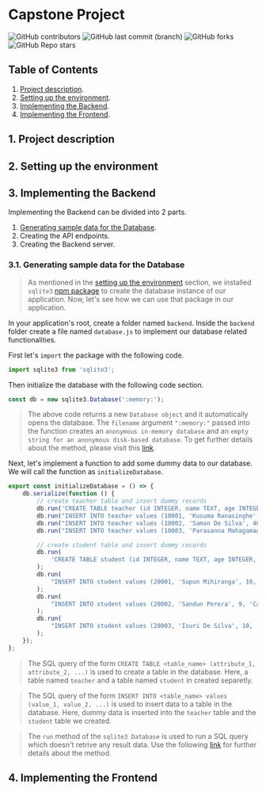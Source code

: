 # Capstone Project

![GitHub contributors](https://img.shields.io/github/contributors/YasithD/capstone-project-backend)
![GitHub last commit (branch)](https://img.shields.io/github/last-commit/YasithD/capstone-project-backend/docs)
![GitHub forks](https://img.shields.io/github/forks/YasithD/capstone-project-backend?style=social)
![GitHub Repo stars](https://img.shields.io/github/stars/YasithD/capstone-project-backend?style=social)

## Table of Contents

1. [Project description](#1-project-description).
2. [Setting up the environment](#2-setting-up-the-environment).
3. [Implementing the Backend](#3-implementing-the-backend).
4. [Implementing the Frontend](#4-implementing-the-frontend).

## 1. Project description

## 2. Setting up the environment

## 3. Implementing the Backend

Implementing the Backend can be divided into 2 parts.

1. [Generating sample data for the Database](#31-generating-sample-data-for-the-database).
2. Creating the API endpoints.
3. Creating the Backend server.

### 3.1. Generating sample data for the Database

> As mentioned in the [setting up the environment](#2-setting-up-the-environment) section, we installed `sqlite3` [npm package](https://www.npmjs.com/package/sqlite3) to create the database instance of our application. Now, let's see how we can use that package in our application.

In your application's root, create a folder named `backend`. Inside the `backend` folder create a file named `database.js` to implement our database related functionalities.

First let's `import` the package with the following code.

```js
import sqlite3 from 'sqlite3';
```

Then initialize the database with the following code section.

```js
const db = new sqlite3.Database(':memory:');
```

> The above code returns a new `Database object` and it automatically opens the database. The `filename` argument `":memory:"` passed into the function creates an `anonymous in-memory database` and an `empty string for an anonymous disk-based database`. To get further details about the method, please visit this [link](https://github.com/TryGhost/node-sqlite3/wiki/API#new-sqlite3databasefilename-mode-callback).

Next, let's implement a function to add some dummy data to our database. We will call the function as `initializeDatabase`.

```js
export const initializeDatabase = () => {
	db.serialize(function () {
		// create teacher table and insert dummy records
		db.run('CREATE TABLE teacher (id INTEGER, name TEXT, age INTEGER)');
		db.run("INSERT INTO teacher values (10001, 'Kusuma Ranasinghe', 45)");
		db.run("INSERT INTO teacher values (10002, 'Saman De Silva', 40)");
		db.run("INSERT INTO teacher values (10003, 'Parasanna Mahagamage', 30)");

		// create student table and insert dummy records
		db.run(
			'CREATE TABLE student (id INTEGER, name TEXT, age INTEGER, religion TEXT)'
		);
		db.run(
			"INSERT INTO student values (20001, 'Supun Mihiranga', 10, 'Buddhist')"
		);
		db.run(
			"INSERT INTO student values (20002, 'Sandun Perera', 9, 'Catholic')"
		);
		db.run(
			"INSERT INTO student values (20003, 'Isuri De Silva', 10, 'Buddhist')"
		);
	});
};
```

> The SQL query of the form `CREATE TABLE <table_name> (attribute_1, attribute_2, ...)` is used to create a table in the database. Here, a table named `teacher` and a table named `student` in created separetly.

> The SQL query of the form `INSERT INTO <table_name> values (value_1, value_2, ...)` is used to insert data to a table in the database. Here, dummy data is inserted into the `teacher` table and the `student` table we created.

> The `run` method of the `sqlite3 Database` is used to run a SQL query which doesn't retrive any result data. Use the following [link](https://github.com/TryGhost/node-sqlite3/wiki/API#databaserunsql-param--callback) for further details about the method.

## 4. Implementing the Frontend

